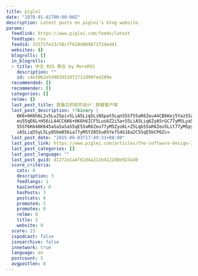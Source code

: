 ```yaml
---
title: piglei
date: "1970-01-01T00:00:00Z"
description: Latest posts on piglei's blog website.
params:
  feedlink: https://www.piglei.com/feeds/latest
  feedtype: rss
  feedid: 32572fe23c58c7f620d809871f24ed41
  websites: {}
  blogrolls: []
  in_blogrolls:
  - title: 中文 RSS 聚合 by MoreRSS
    description: ""
    id: c4e30b2e549839519f2711d98fed209e
  recommended: []
  recommender: []
  categories: []
  relme: {}
  last_post_title: 我看见的软件设计：胖瘦客户端
  last_post_description: !!binary |
    6K6+6K6h6L2v5Lu25piv5LiA5Liq5LiN5pat5Lqn55Sf55aR6Zeu44CB6Kej5Yaz55aR6Z
    eu55qE6L+H56iL44CC6K6+6K6h6ICF5Lus6Z2i5a+55LiA5Liq6ZyA5rGC77yM5Lya5Lqn
    55Sf6K646K645aSa5aSa55qE55aR6Zeu77yM5Zyo6L+Z5Lqb55aR6Zeu5Lit77yM5pyJ5L
    iA5Liq55yL5Ly85bm856ia77yM5Y2055u05Ye754G16a2C55qE5bCP6Zc=
  last_post_date: "2025-06-03T17:49:31+08:00"
  last_post_link: https://www.piglei.com/articles/the-software-design-I-see-thick-and-thin-clients/
  last_post_categories: []
  last_post_language: ""
  last_post_guid: d1272e1a4f62d4a211b4122d8e923a49
  score_criteria:
    cats: 0
    description: 3
    feedlangs: 1
    hasContent: 0
    hasPosts: 3
    postcats: 0
    promoted: 5
    promotes: 0
    relme: 0
    title: 3
    website: 0
  score: 15
  ispodcast: false
  isnoarchive: false
  innetwork: true
  language: en
  postcount: 5
  avgpostlen: 0
---
```

